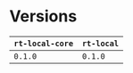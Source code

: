 # Versions

| `rt-local-core` | `rt-local` |
| --------------- | ---------- |
| `0.1.0`         | `0.1.0`    |
